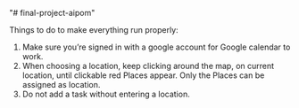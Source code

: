 "# final-project-aipom" 

Things to do to make everything run properly:
1. Make sure you’re signed in with a google account for Google calendar to work.
2. When choosing a location, keep clicking around the map, on current location, until clickable red Places appear. Only the Places can be assigned as location.
3. Do not add a task without entering a location.

